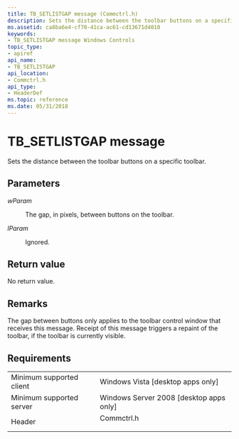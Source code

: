 ```yaml
---
title: TB_SETLISTGAP message (Commctrl.h)
description: Sets the distance between the toolbar buttons on a specific toolbar.
ms.assetid: ca8ba6e4-cf70-41ca-ac61-cd13671d4010
keywords:
- TB_SETLISTGAP message Windows Controls
topic_type:
- apiref
api_name:
- TB_SETLISTGAP
api_location:
- Commctrl.h
api_type:
- HeaderDef
ms.topic: reference
ms.date: 05/31/2018
---
```


# TB\_SETLISTGAP message

Sets the distance between the toolbar buttons on a specific toolbar.

## Parameters

<dl> <dt>

*wParam* 
</dt> <dd>

The gap, in pixels, between buttons on the toolbar.

</dd> <dt>

*lParam* 
</dt> <dd>

Ignored.

</dd> </dl>

## Return value

No return value.

## Remarks

The gap between buttons only applies to the toolbar control window that receives this message. Receipt of this message triggers a repaint of the toolbar, if the toolbar is currently visible.

## Requirements



|                                     |                                                                                       |
|-------------------------------------|---------------------------------------------------------------------------------------|
| Minimum supported client<br/> | Windows Vista \[desktop apps only\]<br/>                                        |
| Minimum supported server<br/> | Windows Server 2008 \[desktop apps only\]<br/>                                  |
| Header<br/>                   | <dl> <dt>Commctrl.h</dt> </dl> |



 

 





